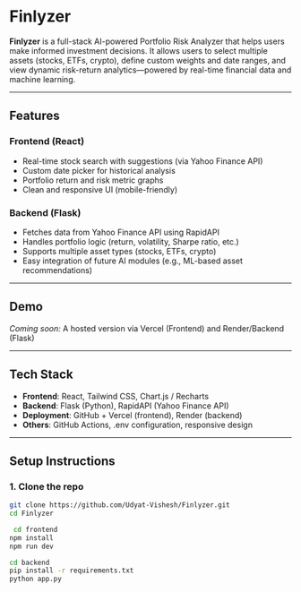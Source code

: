# Finlyzer

**Finlyzer** is a full-stack AI-powered Portfolio Risk Analyzer that helps users make informed investment decisions. It allows users to select multiple assets (stocks, ETFs, crypto), define custom weights and date ranges, and view dynamic risk-return analytics—powered by real-time financial data and machine learning.

---

## Features

### Frontend (React)
- Real-time stock search with suggestions (via Yahoo Finance API)
- Custom date picker for historical analysis
- Portfolio return and risk metric graphs
- Clean and responsive UI (mobile-friendly)

### Backend (Flask)
- Fetches data from Yahoo Finance API using RapidAPI
- Handles portfolio logic (return, volatility, Sharpe ratio, etc.)
- Supports multiple asset types (stocks, ETFs, crypto)
- Easy integration of future AI modules (e.g., ML-based asset recommendations)

---

## Demo

*Coming soon:* A hosted version via Vercel (Frontend) and Render/Backend (Flask)

---

## Tech Stack

- **Frontend**: React, Tailwind CSS, Chart.js / Recharts
- **Backend**: Flask (Python), RapidAPI (Yahoo Finance API)
- **Deployment**: GitHub + Vercel (frontend), Render (backend)
- **Others**: GitHub Actions, .env configuration, responsive design

---

## Setup Instructions

### 1. Clone the repo

```bash
git clone https://github.com/Udyat-Vishesh/Finlyzer.git
cd Finlyzer

 cd frontend
npm install
npm run dev

cd backend
pip install -r requirements.txt
python app.py
